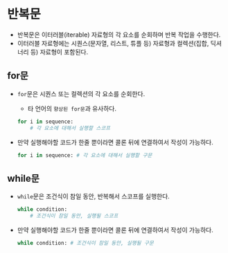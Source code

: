 # 반복문

- 반복문은 이터러블(iterable) 자료형의 각 요소를 순회하며 반복 작업을 수행한다.
- 이터러블 자료형에는 시퀀스(문자열, 리스트, 튜플 등) 자료형과 컬렉션(집합, 딕셔너리 등) 자료형이 포함된다.

## for문

- `for`문은 시퀀스 또는 컬렉션의 각 요소를 순회한다.
  - 타 언어의 `향상된 for문`과 유사하다.

  ```py
  for i in sequence:
      # 각 요소에 대해서 실행할 스코프
  ```

- 만약 실행해야할 코드가 한줄 뿐이라면 콜론 뒤에 연결하여서 작성이 가능하다.

  ```py
  for i in sequence: # 각 요소에 대해서 실행할 구문
  ```

## while문

- `while`문은 조건식이 참일 동안, 반복해서 스코프를 실행한다.

  ```py
  while condition:
      # 조건식이 참일 동안, 실행될 스코프
  ```

- 만약 실행해야할 코드가 한줄 뿐이라면 콜론 뒤에 연결하여서 작성이 가능하다.

  ```py
  while condition: # 조건식이 참일 동안, 실행될 구문
  ```
